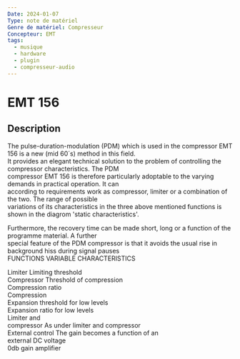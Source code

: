 ```yaml
---
Date: 2024-01-07
Type: note de matériel
Genre de matériel: Compresseur
Concepteur: EMT
tags:
  - musique
  - hardware
  - plugin
  - compresseur-audio
---
```

# EMT 156
## Description

The pulse-duration-modulation (PDM) which is used in the compressor EMT 156 is a new (mid 60´s) method in this field.  
It provides an elegant technical solution to the problem of controlling the compressor characteristics. The PDM  
compressor EMT 156 is therefore particularly adoptable to the varying demands in practical operation. It can  
according to requirements work as compressor, limiter or a combination of the two. The range of possible  
variations of its characteristics in the three above mentioned functions is shown in the diagrom 'static characteristics'.  
  
Furthermore, the recovery time can be made short, long or a function of the programme material. A further  
special feature of the PDM compressor is that it avoids the usual rise in background hiss during signal pauses  
FUNCTIONS VARIABLE CHARACTERISTICS  
  
Limiter Limiting threshold  
Compressor Threshold of compression  
Compression ratio  
Compression  
Expansion threshold for low levels  
Expansion ratio for low levels  
Limiter and  
compressor As under limiter and compressor  
External control The gain becomes a function of an  
external DC voltage  
0db gain amplifier